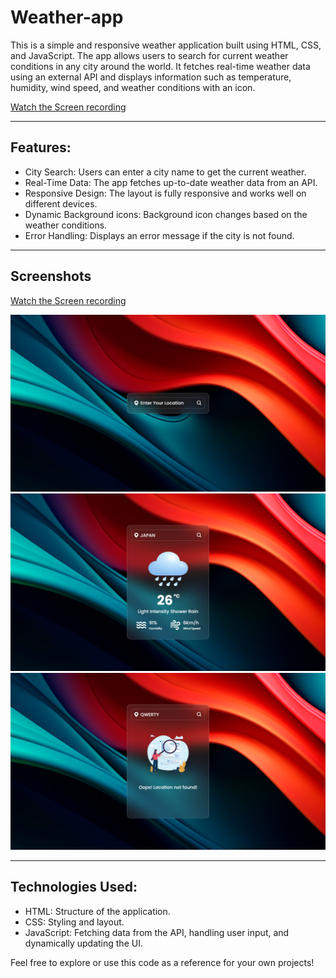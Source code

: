 # Weather-app
This is a simple and responsive weather application built using HTML, CSS, and JavaScript. The app allows users to search for current weather conditions in any city around the world. It fetches real-time weather data using an external API and displays information such as temperature, humidity, wind speed, and weather conditions with an icon.

[Watch the Screen recording](https://drive.google.com/file/d/1YHx9XjO-x9FpOorPOcCjQ7_muMD3Msm9/view?usp=sharing)

---

## Features:
+ City Search: Users can enter a city name to get the current weather.
+ Real-Time Data: The app fetches up-to-date weather data from an API.
+ Responsive Design: The layout is fully responsive and works well on different devices.
+ Dynamic Background icons: Background icon changes based on the weather conditions.
+ Error Handling: Displays an error message if the city is not found.
  
---

## Screenshots

[Watch the Screen recording](https://drive.google.com/file/d/1YHx9XjO-x9FpOorPOcCjQ7_muMD3Msm9/view?usp=sharing)

![Screenshot1](screenshots/weather-app-ss1.png)
![Screenshot1](screenshots/weather-app-ss2.png)
![Screenshot1](screenshots/weather-app-ss3.png)

---

## Technologies Used:
+ HTML: Structure of the application.
+ CSS: Styling and layout.
+ JavaScript: Fetching data from the API, handling user input, and dynamically updating the UI.

Feel free to explore or use this code as a reference for your own projects!
